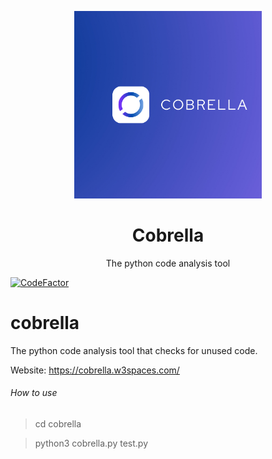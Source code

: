 <p align="center">
  <img src="Cobrella.png" width="300">
  <h1 align="center">Cobrella</h1>
  <p align="center">The python code analysis tool</p>
</p>

[![CodeFactor](https://www.codefactor.io/repository/github/rayan25062011/cobrella/badge)](https://www.codefactor.io/repository/github/rayan25062011/cobrella)


# cobrella
The python code analysis tool that checks for unused code.

Website:
https://cobrella.w3spaces.com/

###### How to use

> cd cobrella

> python3 cobrella.py test.py
